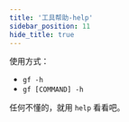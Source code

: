```yaml
---
title: '工具帮助-help'
sidebar_position: 11
hide_title: true
---
```


使用方式：

- `gf -h`
- `gf [COMMAND] -h`

任何不懂的，就用 `help` 看看吧。